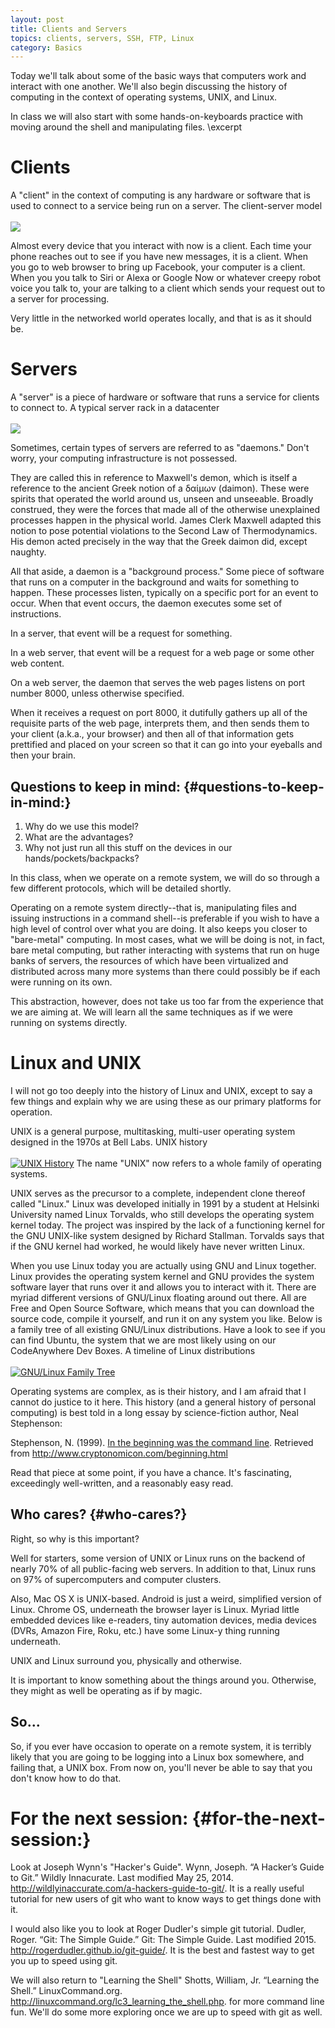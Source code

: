 ```yaml
---
layout: post
title: Clients and Servers
topics: clients, servers, SSH, FTP, Linux
category: Basics
---
```


Today we'll talk about some of the basic ways that computers work and
interact with one another. We'll also begin discussing the history of
computing in the context of operating systems, UNIX, and Linux.

In class we will also start with some hands-on-keyboards practice with
moving around the shell and manipulating files. \\excerpt

Clients
=======

A "client" in the context of computing is any hardware or software that
is used to connect to a service being run on a server. <span
class="marginnote">The client-server
model<br/><br/>[![](https://upload.wikimedia.org/wikipedia/commons/thumb/c/c9/Client-server-model.svg/200px-Client-server-model.svg.png)](https://en.wikipedia.org/wiki/Client_(computing)#/media/File:Client-server-model.svg)
</span>

Almost every device that you interact with now is a client. Each time
your phone reaches out to see if you have new messages, it is a client.
When you go to web browser to bring up Facebook, your computer is a
client. When you you talk to Siri or Alexa or Google Now or whatever
creepy robot voice you talk to, your are talking to a client which sends
your request out to a server for processing.

Very little in the networked world operates locally, and that is as it
should be.

Servers
=======

A "server" is a piece of hardware or software that runs a service for
clients to connect to. <span class="marginnote">A typical server rack
in a datacenter<br/><br/>[![](https://upload.wikimedia.org/wikipedia/commons/thumb/f/f5/Rack001.jpg/360px-Rack001.jpg)](https://en.wikipedia.org/wiki/Data_center)
</span>

Sometimes, certain types of servers are referred to as "daemons." Don't
worry, your computing infrastructure is not possessed.

They are called this in reference to Maxwell's demon, which is itself a
reference to the ancient Greek notion of a δαίμων (daimon). These were
spirits that operated the world around us, unseen and unseeable. Broadly
construed, they were the forces that made all of the otherwise
unexplained processes happen in the physical world. James Clerk Maxwell
adapted this notion to pose potential violations to the Second Law of
Thermodynamics. His demon acted precisely in the way that the Greek
daimon did, except naughty.

All that aside, a daemon is a "background process." Some piece of
software that runs on a computer in the background and waits for
something to happen. These processes listen, typically on a specific
port for an event to occur. When that event occurs, the daemon executes
some set of instructions.

In a server, that event will be a request for something.

In a web server, that event will be a request for a web page or some
other web content.

On a web server, the daemon that serves the web pages listens on port
number 8000, unless otherwise specified.

When it receives a request on port 8000, it dutifully gathers up all of
the requisite parts of the web page, interprets them, and then sends
them to your client (a.k.a., your browser) and then all of that
information gets prettified and placed on your screen so that it can go
into your eyeballs and then your brain.

Questions to keep in mind: {#questions-to-keep-in-mind:}
--------------------------

1.  Why do we use this model?
2.  What are the advantages?
3.  Why not just run all this stuff on the devices in our
    hands/pockets/backpacks?

In this class, when we operate on a remote system, we will do so through
a few different protocols, which will be detailed shortly.

Operating on a remote system directly--that is, manipulating files and
issuing instructions in a command shell--is preferable if you wish to
have a high level of control over what you are doing. It also keeps you
closer to "bare-metal" computing. In most cases, what we will be doing
is not, in fact, bare metal computing, but rather interacting with
systems that run on huge banks of servers, the resources of which have
been virtualized and distributed across many more systems than there
could possibly be if each were running on its own.

This abstraction, however, does not take us too far from the experience
that we are aiming at. We will learn all the same techniques as if we
were running on systems directly.

Linux and UNIX
==============

I will not go too deeply into the history of Linux and UNIX, except to
say a few things and explain why we are using these as our primary
platforms for operation.

UNIX is a general purpose, multitasking, multi-user operating system
designed in the 1970s at Bell Labs. <span class="marginnote">UNIX
history<br/><br/>[![UNIX
History](https://upload.wikimedia.org/wikipedia/commons/thumb/7/77/Unix_history-simple.svg/200px-Unix_history-simple.svg.png)](https://upload.wikimedia.org/wikipedia/commons/7/77/Unix_history-simple.svg)
</span> The name "UNIX" now refers to a whole family of operating
systems.

UNIX serves as the precursor to a complete, independent clone thereof
called "Linux." Linux was developed initially in 1991 by a student at
Helsinki University named Linux Torvalds, who still develops the
operating system kernel today. The project was inspired by the lack of a
functioning kernel for the GNU UNIX-like system designed by Richard
Stallman. Torvalds says that if the GNU kernel had worked, he would
likely have never written Linux.

When you use Linux today you are actually using GNU and Linux together.
Linux provides the operating system kernel and GNU provides the system
software layer that runs over it and allows you to interact with it.
There are myriad different versions of GNU/Linux floating around out
there. All are Free and Open Source Software, which means that you can
download the source code, compile it yourself, and run it on any system
you like. Below is a family tree of all existing GNU/Linux
distributions. Have a look to see if you can find Ubuntu, the system
that we are most likely using on our CodeAnywhere Dev Boxes. <span
class="marginnote">A timeline of Linux distributions<br/><br/>[![GNU/Linux Family
Tree](https://upload.wikimedia.org/wikipedia/commons/thumb/1/1b/Linux_Distribution_Timeline.svg/200px-Linux_Distribution_Timeline.svg.png)](https://upload.wikimedia.org/wikipedia/commons/1/1b/Linux_Distribution_Timeline.svg)
</span>

Operating systems are complex, as is their history, and I am afraid that
I cannot do justice to it here. This history (and a general history of
personal computing) is best told in a long essay by science-fiction
author, Neal Stephenson:

Stephenson, N. (1999). [In the beginning was the command
line](http://www.cryptonomicon.com/beginning.html). Retrieved from
<http://www.cryptonomicon.com/beginning.html>

Read that piece at some point, if you have a chance. It's fascinating,
exceedingly well-written, and a reasonably easy read.

Who cares? {#who-cares?}
----------

Right, so why is this important?

Well for starters, some version of UNIX or Linux runs on the backend of
nearly 70% of all public-facing web servers. In addition to that, Linux
runs on 97% of supercomputers and computer clusters.

Also, Mac OS X is UNIX-based. Android is just a weird, simplified
version of Linux. Chrome OS, underneath the browser layer is Linux.
Myriad little embedded devices like e-readers, tiny automation devices,
media devices (DVRs, Amazon Fire, Roku, etc.) have some Linux-y thing
running underneath.

UNIX and Linux surround you, physically and otherwise.

It is important to know something about the things around you.
Otherwise, they might as well be operating as if by magic.

So...
-----

So, if you ever have occasion to operate on a remote system, it is
terribly likely that you are going to be logging into a Linux box
somewhere, and failing that, a UNIX box. From now on, you'll never be
able to say that you don't know how to do that.

For the next session: {#for-the-next-session:}
=====================

Look at Joseph Wynn's "Hacker's Guide". <span class="marginnote">Wynn,
Joseph. “A Hacker’s Guide to Git.” Wildly Innacurate. Last modified May
25, 2014. <http://wildlyinaccurate.com/a-hackers-guide-to-git/>. </span>
It is a really useful tutorial for new users of git who want to know
ways to get things done with it.

I would also like you to look at Roger Dudler's simple git tutorial.
<span class="marginnote">Dudler, Roger. “Git: The Simple Guide.” Git:
The Simple Guide. Last modified 2015.
<http://rogerdudler.github.io/git-guide/>. </span> It is the best and
fastest way to get you up to speed using git.

We will also return to "Learning the Shell" <span
class="marginnote">Shotts, William, Jr. “Learning the Shell.”
LinuxCommand.org. <http://linuxcommand.org/lc3_learning_the_shell.php>.
</span> for more command line fun. We'll do some more exploring once we
are up to speed with git as well.
